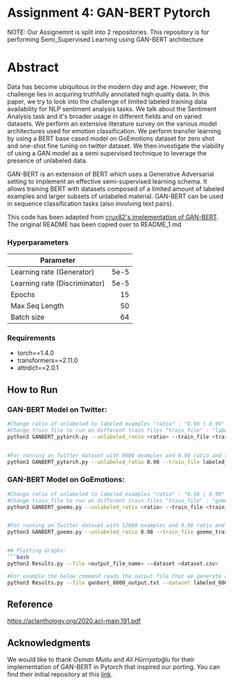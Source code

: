 # Assignment 4: GAN-BERT Pytorch

NOTE: Our Assignemnt is split into 2 repositories. This repository is for performing Semi_Supervised Learning using GAN-BERT architecture

# Abstract

Data has become ubiquitous in the modern day and age. However, the challenge lies in acquiring truthfully annotated high quality data. In this paper, we try to look into the challenge of limited labeled training data availability for NLP sentiment analysis tasks. We talk about the Sentiment Analysis task and it's broader usage in different fields and on varied datasets. We perform an extensive literature survey on the various model architectures used for emotion classification. We perform transfer learning by using a BERT base cased model on GoEmotions dataset for zero shot and one-shot fine tuning on twitter dataset. We then investigate the viability of using a GAN model as a semi supervised technique to leverage the presence of unlabeled data.

GAN-BERT is an extension of BERT which uses a Generative Adversarial setting to implement an effective semi-supervised learning schema. It allows training BERT with datasets composed of a limited amount of labeled examples and larger subsets of unlabeled material. 
GAN-BERT can be used in sequence classification tasks (also involving text pairs).

This code has been adapted from [crux82's implementation of GAN-BERT](https://github.com/crux82/ganbert-pytorch). The original README has been copied over to README_1.md


### Hyperparameters

| Parameter                    |      |
| -----------------------------| ---: |
| Learning rate (Generator)    | 5e-5 |
| Learning rate (Discriminator)| 5e-5 |
| Epochs            |   15 |
| Max Seq Length    |   50 |
| Batch size        |   64 |


### Requirements

- torch==1.4.0
- transformers==2.11.0
- attrdict==2.0.1

## How to Run

### GAN-BERT Model on Twitter:
```bash
#Change ratio of unlabeled to labeled examples "ratio" : "0.98 | 0.99"
#Change train_file to run on different train files "train_file" : "labeled_4000.csv | labeled_8000.csv"
python3 GANBERT_pytorch.py --unlabeled_ratio <ratio> --train_file <train_file.csv>


#For running on Twitter dataset with 8000 examples and 0.98 ratio and the output is saved into ganbert_8000_output.txt
python3 GANBERT_pytorch.py --unlabeled_ratio 0.98 --train_file labeled_8000.csv | tee ganbert_8000_output.txt
```

### GAN-BERT Model on GoEmotions:
```bash
#Change ratio of unlabeled to labeled examples "ratio" : "0.98 | 0.99"
#Change train_file to run on different train files "train_file" : "goemo_train_4000.csv | goemo_train_12000.csv"
python3 GANBERT_goemo.py --unlabeled_ratio <ratio> --train_file <train_file.csv>


#For running on Twitter dataset with 12000 examples and 0.98 ratio and the output is saved into ganbert_12000_output.txt
python3 GANBERT_goemo.py --unlabeled_ratio 0.98 --train_file goemo_train_12000.csv | tee ganbert_goemo_12000.txt


## Plotting Graphs:
```bash
python3 Results.py --file <output_file_name> --dataset <dataset.csv>

#For example the below command reads the output file that we generate above and the dataset from the csv to create plots for accuracy and number of epochs
python3 Results.py --file ganbert_8000_output.txt --dataset labeled_8000.csv
```

## Reference
https://aclanthology.org/2020.acl-main.191.pdf

## Acknowledgments

We would like to thank *Osman Mutlu* and *Ali Hürriyetoğlu* for their implementation of GAN-BERT in Pytorch that inspired our porting. 
You can find their initial repository at this [link](https://github.com/OsmanMutlu/Pytorch-GANBERT).
